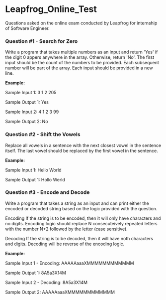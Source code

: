 # Leapfrog_Online_Test
Questions asked on the online exam conducted by Leapfrog for internship of Software Engineer.

### Question #1 - Search for Zero
Write a program that takes multiple numbers as an input and return 'Yes' if the digit 0 appers anywhere in the array. Otherwise, return 'No'. The first input should be the count of the numbers to be provided. Each subsequent number will be part of the array. Each input should be provided in a new line.

**Example:**

Sample Input 1:
3
1
2
205

Sample Output 1:
Yes

Sample Input 2:
4
1
2
3
99

Sample Output 2:
No

### Question #2 - Shift the Vowels
Replace all vowels in a sentence with the next closest vowel in the sentence itself. The last vowel should be replaced by the first vowel in the sentence.

**Example:**

Sample Input 1:
Hello World

Sample Output 1:
Hollo Werld

### Question #3 - Encode and Decode
Write a program that takes a string as an input and can print either the encoded or decoded string based on the logic provided with the question.

Encoding
If the string is to be encoded, then it will only have characters and no digits. Encoding logic should replace N consecuteively repeated letters with the number N+2 followed by the letter (case sensitive).

Decoding
If the string is to be decoded, then it will have noth characters and digits. Decoding will be reverse of the encoding logic.

**Example:**

Sample Input 1 - Encoding:
AAAAAaaaXMMMMMMMMMMMM

Sample Output 1:
8A5a3X14M

Sample Input 2 - Decoding:
8A5a3X14M

Sample Output 2:
AAAAAaaaXMMMMMMMMMMMM
